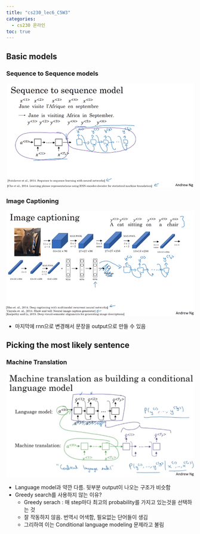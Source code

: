 ```yaml
---
title: "cs230_lec6_C5W3"
categories: 
  - cs230 온라인 
toc: true
---
```

## Basic models
### Sequence to Sequence models
![](../assets/img/images/2020-02-11-14-20-23.png)
### Image Captioning
![](../assets/img/images/2020-02-11-14-22-23.png)
- 마지막에 rnn으로 변경해서 문장을 output으로 만들 수 있음
## Picking the most likely sentence 
### Machine Translation 
![](../assets/img/images/2020-02-11-16-27-57.png)
- Language model과 약깐 다름. 뒷부분 output이 나오는 구조가 비슷함
- Greedy search를 사용하지 않는 이유?
  - Greedy serach : 매 step마다 최고의 probability를 가지고 있는것을 선택하는 것 
  - 잘 작동하지 않음. 번역시 어색함, 필요없는 단어들이 생김
  - 그리하여 이는 Conditional language modeling 문제라고 불림  

